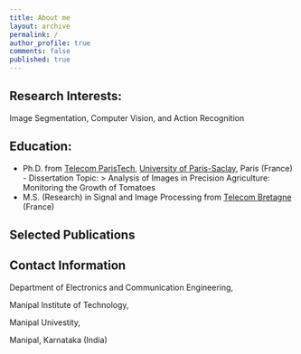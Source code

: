 ```yaml
---
title: About me
layout: archive
permalink: /
author_profile: true
comments: false
published: true
---
```


## Research Interests:
Image Segmentation, Computer Vision, and Action Recognition


## Education:
- Ph.D. from [Telecom ParisTech](https://www.telecom-paristech.fr/), [University of Paris-Saclay](https://www.universite-paris-saclay.fr/en), Paris (France) 
		- Dissertation Topic: > Analysis of Images in Precision Agriculture: Monitoring the Growth of
Tomatoes
- M.S. (Research) in Signal and Image Processing from [Telecom Bretagne](https://www.imt-atlantique.fr/) (France) 


## Selected Publications




## Contact Information
 
Department of Electronics and Communication Engineering,


Manipal Institute of Technology,


Manipal Univestity,


Manipal, Karnataka (India)

